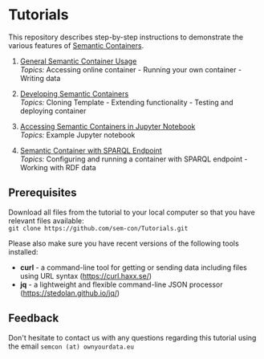 # Tutorials

This repository describes step-by-step instructions to demonstrate the various features of [Semantic Containers](https://www.ownyourdata.eu/en/semcon). 

1. [General Semantic Container Usage](1_Usage/README.md)  
    *Topics:* Accessing online container - Running your own container - Writing data

2. [Developing Semantic Containers](2_Development/README.md)    
    *Topics:* Cloning Template - Extending functionality - Testing and deploying container

3. [Accessing Semantic Containers in Jupyter Notebook](3_Jupyter/README.md)    
    *Topics:* Example Jupyter notebook

4. [Semantic Container with SPARQL Endpoint](4_SPARQL/README.md)    
    *Topics:* Configuring and running a container with SPARQL endpoint - Working with RDF data

## Prerequisites  

Download all files from the tutorial to your local computer so that you have relevant files available:  
`git clone https://github.com/sem-con/Tutorials.git`  

Please also make sure you have recent versions of the following tools installed:
* **curl** - a command-line tool for getting or sending data including files using URL syntax (https://curl.haxx.se/)  
* **jq** - a lightweight and flexible command-line JSON processor (https://stedolan.github.io/jq/)  


## Feedback

Don't hesitate to contact us with any questions regarding this tutorial using the email `semcon (at) ownyourdata.eu`